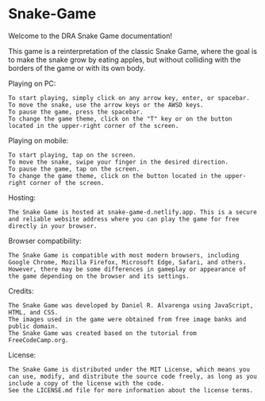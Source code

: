 # Snake-Game
Welcome to the DRA Snake Game documentation!

This game is a reinterpretation of the classic Snake Game, where the goal is to make the snake grow by eating apples, but without colliding with the borders of the game or with its own body.

Playing on PC:

    To start playing, simply click on any arrow key, enter, or spacebar.
    To move the snake, use the arrow keys or the AWSD keys.
    To pause the game, press the spacebar.
    To change the game theme, click on the "T" key or on the button located in the upper-right corner of the screen.

Playing on mobile:

    To start playing, tap on the screen.
    To move the snake, swipe your finger in the desired direction.
    To pause the game, tap on the screen.
    To change the game theme, click on the button located in the upper-right corner of the screen.
    
Hosting:

    The Snake Game is hosted at snake-game-d.netlify.app. This is a secure and reliable website address where you can play the game for free directly in your browser.

Browser compatibility:

    The Snake Game is compatible with most modern browsers, including Google Chrome, Mozilla Firefox, Microsoft Edge, Safari, and others.
    However, there may be some differences in gameplay or appearance of the game depending on the browser and its settings.

Credits:

    The Snake Game was developed by Daniel R. Alvarenga using JavaScript, HTML, and CSS.
    The images used in the game were obtained from free image banks and public domain.
    The Snake Game was created based on the tutorial from FreeCodeCamp.org.

License:

    The Snake Game is distributed under the MIT License, which means you can use, modify, and distribute the source code freely, as long as you include a copy of the license with the code.
    See the LICENSE.md file for more information about the license terms.